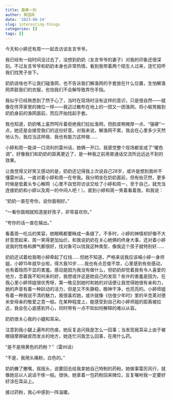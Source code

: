 ```yaml
---
title: 趣事一则
author: 黄国政
date: '2023-08-14'
slug: interesting-things
categories: []
tags: []
---
```


<!--more-->

今天和小婷还有周一一起去访谈友言爷爷。

我已经有一段时间没过去了，没想到奶奶（友言爷爷的妻子）对我的印象还很深刻。不过友言爷爷和奶奶本身也非常热情，看到我带着两个陌生人过来，连忙招呼我们找凳子坐下。

奶奶说啥也不让我们碰渔网，也不告诉我们解渔网的手套放在什么位置，生怕解渔网弄脏我们的衣服，也怕我们不会解导致弄伤手指。

我似乎已经熟悉到了然于心了，当时在现场时没有这样的意识，只是很自然——就像在佟萍家里的摊位一样——我迈过散布在地上的一团又一团渔网，将小板凳搬到奶奶身前的渔网面前，而后开始找起手套。

我也知道，奶奶嘴上虽然呵斥着拒绝我们拉扯渔网，但脸皮稍微厚一点、“强硬”一点，她还是会接受我们的这份好意。对我来说，解渔网不累，我会在心里多少天然地认为，我应当这样做、我也有能力这样做……

小婷和周一能讲一口流利的雷州话，她俩一开口，我感觉整个现场都变成了“暖色调”，好像我们和奶奶的距离更近了，是一种我之前用普通话交流所远远达不到的效果。

让我觉得又好笑又感动的是，奶奶还记得我上次说自己28岁，或许是想到我听不懂雷州话，一直对着小婷和周一在夸我。我分明坐在奶奶面前，但有些茫然，更多时候是低着头专心解网（心里不自觉将访谈交给了小婷和周一，至于自己，就充当连接奶奶和小婷以及周一的中间人吧！）。直到小婷和周一笑着看着我，和我说：

“奶奶一直在夸你，说你面相好。”

“一看你面相就知道是好孩子，非常喜欢你。”

“夸你的话一直在输出。”

看着周一吃瓜的笑容，她眼睛都要眯成一条缝了。不多时，小婷的神情却好像不大好意思起来，周一笑得更加灿烂，和我说奶奶在关心她俩的终身大事，还对着小婷说我的性格和脾气都很好，找对象可以找我这种类型，像我这个孩子就特别好……

奶奶还试着给我喝小婷牵起了红线……但她不知道，严格来说我应该喊小婷一身师姐，小婷15年就毕业啦，得大我10岁……我也有点忍俊不禁，心里感到有些感动，也有着隐而不显的害羞。感动是因为我没有做什么，但奶奶却觉着我有令人喜爱的地方，念着我不知何来的好，我想或许这是她自己的发现？些许的害羞是因为，在我心里小婷师姐很优秀呀，第一晚见到她时和她的对话便让我觉得她很有亲和力，她的声音有着一种跃动的活力，但是又不失静稳，眼神干净，也亮亮的。小婷师姐有着一种我说不清的魅力，我很喜欢她，或许就像《彷徨少年时》里的辛克莱对德米安母亲的敬爱之意一般。在某种程度上，能感受到自己和小婷师姐的距离被拉近，我会在心底感到开心，同时带有一点不知如何解释的难以从容。

奶奶很关心我的小腿和耳朵。

注意到我小腿上遍布的伤痕，她反复追问我是怎么一回事；当发现我耳朵上由于被眼镜摩擦破皮而发炎的地方，她连忙问我怎么回事，在用什么药。

“是不是用黄色的药粉？”（雷州话）

“不是，我用头痛粉，白色的。”

奶奶撇了撇嘴，摇摇头，说要回去给我拿她自己特制的药粉。她做事雷厉风行，就像她总以人说话干练一般。很快，她拿着一包药粉回来摊位，反复嘱咐我一定要好好涂在耳朵上。

接过药粉，我心中感到一阵温暖。